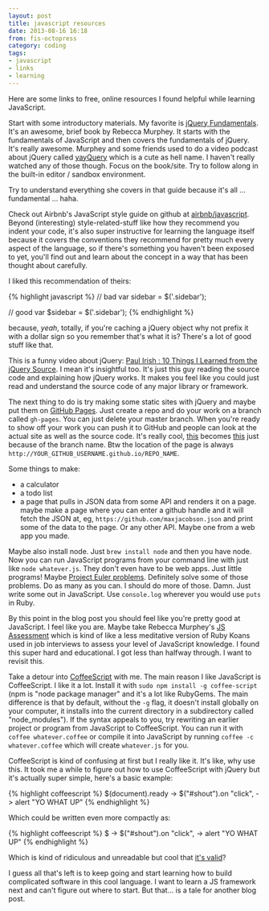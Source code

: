 ```yaml
---
layout: post
title: javascript resources
date: 2013-08-16 16:18
from: fis-octopress
category: coding
tags:
- javascript
- links
- learning
---
```


Here are some links to free, online resources I found helpful while learning JavaScript.

Start with some introductory materials. My favorite is [jQuery Fundamentals](http://jqfundamentals.com/). It's an awesome, brief book by Rebecca Murphey. It starts with the fundamentals of JavaScript and then covers the fundamentals of jQuery. It's really awesome. Murphey and some friends used to do a video podcast about jQuery called [yayQuery](http://vimeo.com/yayquery/videos) which is a cute as hell name. I haven't really watched any of those though. Focus on the book/site. Try to follow along in the built-in editor / sandbox environment.

Try to understand everything she covers in that guide because it's all ... fundamental ... haha.

Check out Airbnb's JavaScript style guide on github at [airbnb/javascript](https://github.com/airbnb/javascript). Beyond (interesting) style-related-stuff like how they recommend you indent your code, it's also super instructive for learning the language itself because it covers the conventions they recommend for pretty much every aspect of the language, so if there's something you haven't been exposed to yet, you'll find out and learn about the concept in a way that has been thought about carefully.

I liked this recommendation of theirs:

{% highlight javascript %}
// bad
var sidebar = $('.sidebar');

// good
var $sidebar = $('.sidebar');
{% endhighlight %}

because, *yeah*, totally, if you're caching a jQuery object why not prefix it with a dollar sign so you remember that's what it is? There's a lot of good stuff like that.

This is a funny video about jQuery: [Paul Irish : 10 Things I Learned from the jQuery Source](http://vimeo.com/12529436). I mean it's insightful too. It's just this guy reading the source code and explaining how jQuery works. It makes you feel like you could just read and understand the source code of any major library or framework.

The next thing to do is try making some static sites with jQuery and maybe put them on [GitHub Pages](https://help.github.com/articles/what-are-github-pages). Just create a repo and do your work on a branch called `gh-pages`. You can just delete your master branch. When you're ready to show off your work you can push it to GitHub and people can look at the actual site as well as the source code. It's really cool, [this](https://github.com/maxjacobson/js_calc) becomes [this](http://maxjacobson.github.io/js_calc/) just because of the branch name. Btw the location of the page is always `http://YOUR_GITHUB_USERNAME.github.io/REPO_NAME`.

Some things to make:

* a calculator
* a todo list
* a page that pulls in JSON data from some API and renders it on a page. maybe make a page where you can enter a github handle and it will fetch the JSON at, eg, `https://github.com/maxjacobson.json` and print some of the data to the page. Or any other API. Maybe one from a web app you made.

Maybe also install node. Just `brew install node` and then you have node. Now you can run JavaScript programs from your command line with just like `node whatever.js`. They don't even have to be web apps. Just little programs! Maybe [Project Euler problems](http://projecteuler.net/problems). Definitely solve some of those problems. Do as many as you can. I should do more of those. Damn. Just write some out in JavaScript. Use `console.log` wherever you would use `puts` in Ruby.

By this point in the blog post you should feel like you're pretty good at JavaScript. I feel like you are. Maybe take Rebecca Murphey's [JS Assessment](https://github.com/rmurphey/js-assessment) which is kind of like a less meditative version of Ruby Koans used in job interviews to assess your level of JavaScript knowledge. I found this super hard and educational. I got less than halfway through. I want to revisit this.

Take a detour into [CoffeeScript](http://coffeescript.org/) with me. The main reason I like JavaScript is CoffeeScript. I like it a lot. Install it with `sudo npm install -g coffee-script` (npm is "node package manager" and it's a lot like RubyGems. The main difference is that by default, without the `-g` flag, it doesn't install globally on your computer, it installs into the current directory in a subdirectory called "node_modules"). If the syntax appeals to you, try rewriting an earlier project or program from JavaScript to CoffeeScript. You can run it with `coffee whatever.coffee` or compile it into JavaScript by running `coffee -c whatever.coffee` which will create `whatever.js` for you.

CoffeeScript is kind of confusing at first but I really like it. It's like, why use this. It took me a while to figure out how to use CoffeeScript with jQuery but it's actually super simple, here's a basic example:

{% highlight coffeescript %}
$(document).ready ->
  $("#shout").on "click", ->
    alert "YO WHAT UP"
{% endhighlight %}

Which could be written even more compactly as:

{% highlight coffeescript %}
$ -> $("#shout").on "click", -> alert "YO WHAT UP"
{% endhighlight %}

Which is kind of ridiculous and unreadable but cool that [it's valid](http://codepen.io/maxjacobson/pen/oisJp)?

I guess all that's left is to keep going and start learning how to build complicated software in this cool language. I want to learn a JS framework next and can't figure out where to start. But that... is a tale for another blog post.

